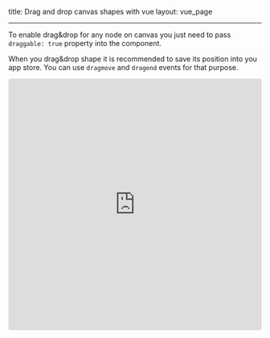 title: Drag and drop canvas shapes with vue
layout: vue_page

---

To enable drag&drop for any node on canvas you just need to pass `draggable: true` property into the component.

When you drag&drop shape it is recommended to save its position into you app store. You can use `dragmove` and `dragend` events for that purpose.

<iframe src="https://codesandbox.io/embed/github/konvajs/site/tree/master/vue-demos/drag_and_drop?hidenavigation=1&view=split&fontsize=10&file=/src/App.vue" style="width:100%; height:500px; border:0; border-radius: 4px; overflow:hidden;" sandbox="allow-modals allow-forms allow-popups allow-scripts allow-same-origin"></iframe>
